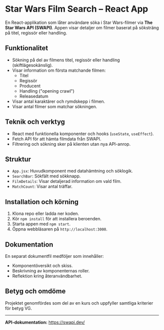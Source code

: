# Star Wars Film Search – React App

En React-applikation som låter användare söka i Star Wars-filmer via **The Star Wars API (SWAPI)**. Appen visar detaljer om filmer baserat på söksträng på titel, regissör eller handling.

## Funktionalitet

- Sökning på del av filmens titel, regissör eller handling (skiftlägesokänslig).
- Visar information om första matchande filmen:
  - Titel
  - Regissör
  - Producent
  - Handling ("opening crawl")
  - Releasedatum
- Visar antal karaktärer och rymdskepp i filmen.
- Visar antal filmer som matchar sökningen.

## Teknik och verktyg

- React med funktionella komponenter och hooks (`useState`, `useEffect`).
- Fetch API för att hämta filmdata från SWAPI.
- Filtrering och sökning sker på klienten utan nya API-anrop.

## Struktur

- `App.jsx`: Huvudkomponent med datahämtning och söklogik.
- `SearchBar`: Sökfält med sökknapp.
- `FilmDetails`: Visar detaljerad information om vald film.
- `MatchCount`: Visar antal träffar.

## Installation och körning

1. Klona repo eller ladda ner koden.
2. Kör `npm install` för att installera beroenden.
3. Starta appen med `npm start`.
4. Öppna webbläsaren på `http://localhost:3000`.

## Dokumentation

En separat dokumentfil medföljer som innehåller:

- Komponentöversikt och skiss.
- Beskrivning av komponenternas roller.
- Reflektion kring återanvändbarhet.

## Betyg och omdöme

Projektet genomfördes som del av en kurs och uppfyller samtliga kriterier för betyg VG.

---

**API-dokumentation:** https://swapi.dev/

